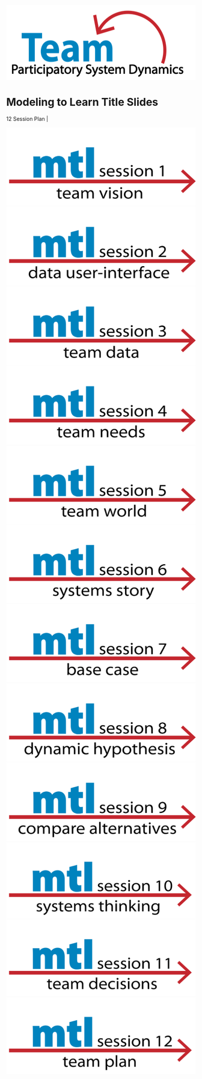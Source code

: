 <img src = "https://github.com/lzim/teampsd/blob/teampsd_style/teampsd_logo/team_psd_logo_sm.png"
     height = "200" width = "600">
     
# Modeling to Learn Title Slides

12 Session Plan     |

 
![](https://github.com/lzim/teampsd/blob/master/resources/title_slides/mtl_s01_teamvision_title.png)       
![](https://github.com/lzim/teampsd/blob/master/resources/title_slides/mtl_s02_data_ui_title.png)     
![](https://github.com/lzim/teampsd/blob/master/resources/title_slides/mtl_s03_teamdata_title.png)      
![](https://github.com/lzim/teampsd/blob/master/resources/title_slides/mtl_s04_teamneeds_title.png)       
![](https://github.com/lzim/teampsd/blob/master/resources/title_slides/mtl_s05_teamworld_title.png)       
![](https://github.com/lzim/teampsd/blob/master/resources/title_slides/mtl_s06_systems_story_title.png)       
![](https://github.com/lzim/teampsd/blob/master/resources/title_slides/mtl_s07_base_case_title.png)    
![](https://github.com/lzim/teampsd/blob/master/resources/title_slides/mtl_s08_dynamic_hypothesis_title.png)     
![](https://github.com/lzim/teampsd/blob/master/resources/title_slides/mtl_s09_compare_alternatives_title.png)     
![](https://github.com/lzim/teampsd/blob/master/resources/title_slides/mtl_s10_systems_thinking_title.png)       
![](https://github.com/lzim/teampsd/blob/master/resources/title_slides/mtl_s11_team_decisions_title.png)      
![](https://github.com/lzim/teampsd/blob/master/resources/title_slides/mtl_s12_team_plan_title.png)      
